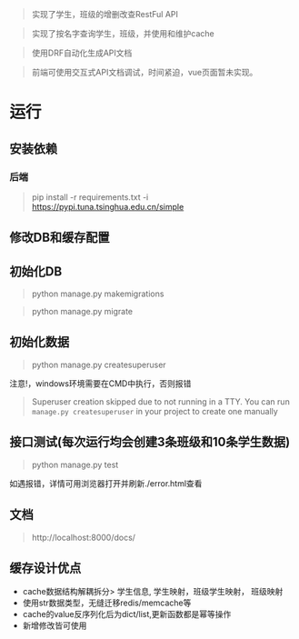 >实现了学生，班级的增删改查RestFul API

>实现了按名字查询学生，班级，并使用和维护cache

>使用DRF自动化生成API文档 

>前端可使用交互式API文档调试，时间紧迫，vue页面暂未实现。 

# 运行
## 安装依赖
### 后端
> pip install -r requirements.txt -i https://pypi.tuna.tsinghua.edu.cn/simple
## 修改DB和缓存配置

## 初始化DB
> python manage.py makemigrations

> python manage.py migrate
## 初始化数据
> python manage.py createsuperuser

 注意!，windows环境需要在CMD中执行，否则报错

> Superuser creation skipped due to not running in a TTY. You can run `manage.py createsuperuser` in your project to create one manually

## 接口测试(每次运行均会创建3条班级和10条学生数据)
> python manage.py test

如遇报错，详情可用浏览器打开并刷新./error.html查看

## 文档
> http://localhost:8000/docs/


## 缓存设计优点
- cache数据结构解耦拆分> 学生信息, 学生映射，班级学生映射， 班级映射
- 使用str数据类型，无缝迁移redis/memcache等
- cache的value反序列化后为dict/list,更新函数都是幂等操作
- 新增修改皆可使用
